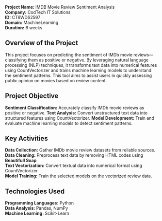 **Project Name:** IMDB Movie Review Sentiment Analysis <br>
**Company:** CodTech IT Solutions <br>
**ID:** CT6WDS2597 <br>
**Domain:** MachineLearning <br>
**Duration:** 6 weeks <br>

## Overview of the Project
This project focuses on predicting the sentiment of IMDb movie reviews—classifying them as positive or negative. By leveraging natural language processing (NLP) techniques, it transforms text data into numerical features using CountVectorizer and trains machine learning models to understand the sentiment patterns. This tool aims to assist users in quickly assessing public opinion on movies based on review content.

## Project Objective
**Sentiment Classification:** Accurately classify IMDb movie reviews as positive or negative.
**Text Analysis:** Convert unstructured text data into structured features using CountVectorizer.
**Model Development:** Train and evaluate machine learning models to detect sentiment patterns.

## Key Activities
**Data Collection:** Gather IMDb movie review datasets from reliable sources. <br>
**Data Cleaning:** Preprocess text data by removing HTML codes using **Beautifull Soap** <br>
**Text Vectorization:** Convert textual data into numerical format using CountVectorizer. <br>
**Model Training:** Train the selected models on the vectorized review data. <br>

## Technologies Used
**Programming Languages:** Python <br>
**Data Analysis:** Pandas, NumPy <br>
**Machine Learning:** Scikit-Learn <br>
